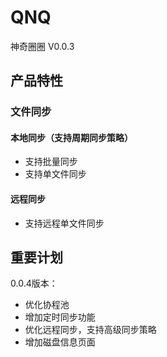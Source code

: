 # QNQ
神奇圈圈 V0.0.3

## 产品特性
### 文件同步
#### 本地同步（支持周期同步策略）
- 支持批量同步
- 支持单文件同步
#### 远程同步
- 支持远程单文件同步

## 重要计划
0.0.4版本：
- 优化协程池
- 增加定时同步功能
- 优化远程同步，支持高级同步策略
- 增加磁盘信息页面
